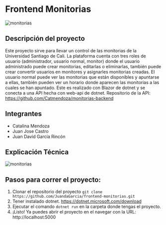 # Frontend Monitorias
![monitorias](https://firebasestorage.googleapis.com/v0/b/files-f91c4.appspot.com/o/Mockup.jpg?alt=media&token=2936fd83-6d26-4494-aaa3-a5579132b61d)

## Descripción del proyecto
Este proyecto sirve para llevar un control de las monitorias de la Universidad Santiago de Cali. La plataforma cuenta con tres roles de usuario (administrador, usuario normal, monitor) donde el usuario administrado puede crear monitorias, editarlas o eliminarlas, también puede crear convertir usuarios en monitores y asignarles monitorias creadas. El usuario normal puede ver las monitorias que están disponibles y apuntarse a ellas, también pueden ver un horario donde aparecen las monitorias a las cuales se han apuntado. Este es realizado con Blazor de dotnet y se conecta a una API hecha con web-api de dotnet. Repositorio de la API: https://github.com/Catmendoza/monitorias-backend

## Integrantes
- Catalina Mendoza
- Juan Jose Castro
- Juan David García Rincón

## Explicación Técnica
![monitorias](https://firebasestorage.googleapis.com/v0/b/files-f91c4.appspot.com/o/Frame%206.png?alt=media&token=fe82f14a-75a3-4ad5-ab12-e08a9907342c)

## Pasos para correr el proyecto:
1. Clonar el repositorio del proyecto ```git clone https://github.com/JuandaGarcia/frontend-monitorias.git```
2. Tener instalado dotnet. https://dotnet.microsoft.com/download
3. Ejecutar el comando ```dotnet run``` en la carpeta donde tengas el proyecto.
4. ¡Listo! Ya puedes abrir el proyecto en el navegar con la URL: http://localhost:5000
